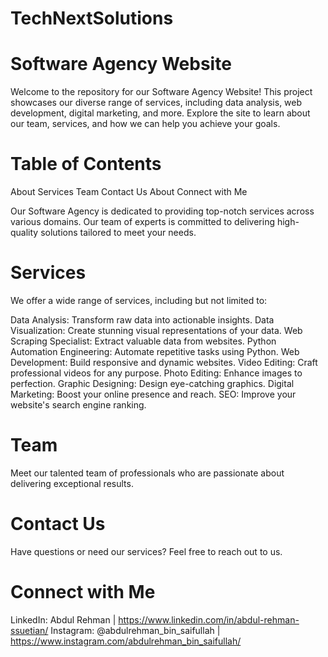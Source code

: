 # TechNextSolutions
# Software Agency Website
Welcome to the repository for our Software Agency Website! This project showcases our diverse range of services, including data analysis, web development, digital marketing, and more. Explore the site to learn about our team, services, and how we can help you achieve your goals.

# Table of Contents
About
Services
Team
Contact Us
About
Connect with Me

Our Software Agency is dedicated to providing top-notch services across various domains. Our team of experts is committed to delivering high-quality solutions tailored to meet your needs.

# Services
We offer a wide range of services, including but not limited to:

Data Analysis: Transform raw data into actionable insights.
Data Visualization: Create stunning visual representations of your data.
Web Scraping Specialist: Extract valuable data from websites.
Python Automation Engineering: Automate repetitive tasks using Python.
Web Development: Build responsive and dynamic websites.
Video Editing: Craft professional videos for any purpose.
Photo Editing: Enhance images to perfection.
Graphic Designing: Design eye-catching graphics.
Digital Marketing: Boost your online presence and reach.
SEO: Improve your website's search engine ranking.

# Team
Meet our talented team of professionals who are passionate about delivering exceptional results.

# Contact Us
Have questions or need our services? Feel free to reach out to us.


# Connect with Me
LinkedIn: Abdul Rehman |  https://www.linkedin.com/in/abdul-rehman-ssuetian/
Instagram: @abdulrehman_bin_saifullah   |   https://www.instagram.com/abdulrehman_bin_saifullah/
